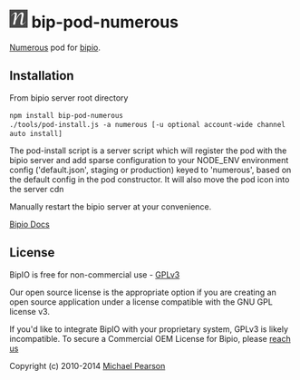 ![Numerous](numerous.png) bip-pod-numerous
=======

<a href="http://numerousapp.com">Numerous</a> pod for [bipio](https://bip.io).

## Installation

From bipio server root directory

    npm install bip-pod-numerous
    ./tools/pod-install.js -a numerous [-u optional account-wide channel auto install]

The pod-install script is a server script which will register the pod with the bipio server and add sparse
configuration to your NODE_ENV environment config ('default.json', staging or production)
keyed to 'numerous', based on the default config in the pod constructor.  It will also move the
pod icon into the server cdn

Manually restart the bipio server at your convenience.


[Bipio Docs](https://bip.io/docs/pods/numerous)

## License

BipIO is free for non-commercial use - [GPLv3](http://www.gnu.org/copyleft/gpl.html)

Our open source license is the appropriate option if you are creating an open source application under a license compatible with the GNU GPL license v3.

If you'd like to integrate BipIO with your proprietary system, GPLv3 is likely incompatible.  To secure a Commercial OEM License for Bipio,
please [reach us](mailto:hello@bip.io)

Copyright (c) 2010-2014  [Michael Pearson](https://github.com/mjpearson)
